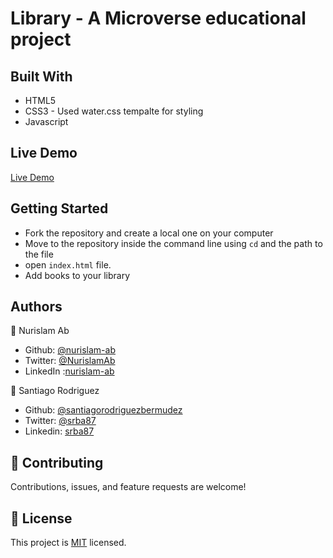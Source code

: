 # Library - A Microverse educational project

## Built With

-   HTML5
-   CSS3 - Used water.css tempalte for styling
-   Javascript

## Live Demo

[Live Demo](https://rawcdn.githack.com/santiagorodriguezbermudez/library/bfde3cf3d3d087442bde2ddb501c5d9f2cf070a1/index.html)

## Getting Started

- Fork the repository and create a local one on your computer
- Move to the repository inside the command line using `cd` and the path to the file
- open `index.html` file.
- Add books to your library

## Authors

👤 Nurislam Ab
- Github: [@nurislam-ab](https://github.com/nurislam-ab)
- Twitter: [@NurislamAb](https://twitter.com/NurislamAb)
- LinkedIn :[nurislam-ab](https://www.linkedin.com/in/nurislam-ab/)

👤 Santiago Rodriguez
- Github: [@santiagorodriguezbermudez](https://github.com/santiagorodriguezbermudez)
- Twitter: [@srba87](https://twitter.com/srba87)
- Linkedin: [srba87](https://linkedin.com/in/srba)

## 🤝 Contributing

Contributions, issues, and feature requests are welcome!

## 📝 License

This project is [MIT](LICENSE) licensed.